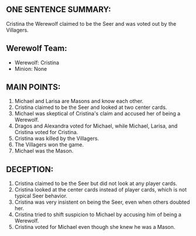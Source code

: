 ## ONE SENTENCE SUMMARY:
Cristina the Werewolf claimed to be the Seer and was voted out by the Villagers.

## Werewolf Team:
- Werewolf: Cristina
- Minion: None

## MAIN POINTS:
1. Michael and Larisa are Masons and know each other.
2. Cristina claimed to be the Seer and looked at two center cards.
3. Michael was skeptical of Cristina's claim and accused her of being a Werewolf.
4. Dragos and Alexandra voted for Michael, while Michael, Larisa, and Cristina voted for Cristina.
5. Cristina was killed by the Villagers.
6. The Villagers won the game.
7. Michael was the Mason.

## DECEPTION:
1. Cristina claimed to be the Seer but did not look at any player cards.
2. Cristina looked at the center cards instead of player cards, which is not typical Seer behavior.
3. Cristina was very insistent on being the Seer, even when others doubted her.
4. Cristina tried to shift suspicion to Michael by accusing him of being a Werewolf.
5. Cristina voted for Michael even though she knew he was a Mason.